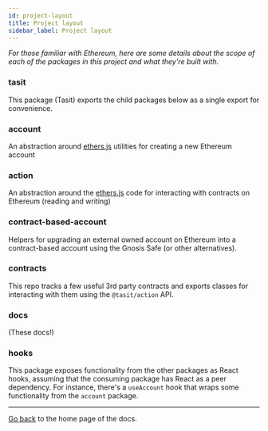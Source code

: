 ```yaml
---
id: project-layout
title: Project layout
sidebar_label: Project layout
---
```


_For those familiar with Ethereum, here are some details about the scope of each of the packages in this project and what they're built with._

### tasit
This package (Tasit) exports the child packages below as a single export for convenience.

### account
An abstraction around [ethers.js](https://github.com/ethers-io/ethers.js) utilities for creating a new Ethereum account

### action
An abstraction around the [ethers.js](https://github.com/ethers-io/ethers.js) code for interacting with contracts on Ethereum (reading and writing)

### contract-based-account
Helpers for upgrading an external owned account on Ethereum into a contract-based account using the Gnosis Safe (or other alternatives).

### contracts
This repo tracks a few useful 3rd party contracts and exports classes for interacting with them using the `@tasit/action` API.

### docs
(These docs!)

### hooks
This package exposes functionality from the other packages as React hooks, assuming that the consuming package has React as a peer dependency. For instance, there's a `useAccount` hook that wraps some functionality from the `account` package.

---

[Go back](Home.md) to the home page of the docs.
